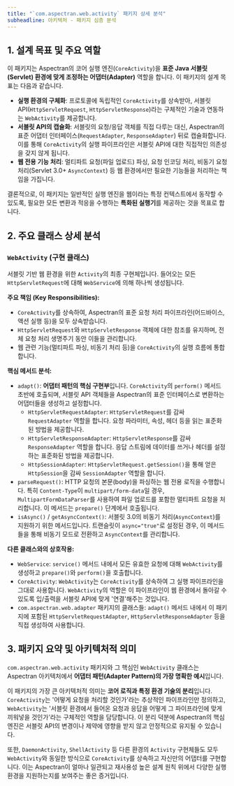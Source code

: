 ```yaml
---
title: "`com.aspectran.web.activity` 패키지 상세 분석"
subheadline: 아키텍처 - 패키지 심층 분석
---
```


## 1. 설계 목표 및 주요 역할

이 패키지는 Aspectran의 코어 실행 엔진(`CoreActivity`)을 **표준 Java 서블릿(Servlet) 환경에 맞게 조정하는 어댑터(Adapter)** 역할을 합니다. 이 패키지의 설계 목표는 다음과 같습니다.

-   **실행 환경의 구체화**: 프로토콜에 독립적인 `CoreActivity`를 상속받아, 서블릿 API(`HttpServletRequest`, `HttpServletResponse`)라는 구체적인 기술과 연동하는 `WebActivity`를 제공합니다.
-   **서블릿 API의 캡슐화**: 서블릿의 요청/응답 객체를 직접 다루는 대신, Aspectran의 표준 어댑터 인터페이스(`RequestAdapter`, `ResponseAdapter`) 뒤로 캡슐화합니다. 이를 통해 `CoreActivity`의 실행 파이프라인은 서블릿 API에 대한 직접적인 의존성을 갖지 않게 됩니다.
-   **웹 전용 기능 처리**: 멀티파트 요청(파일 업로드) 파싱, 요청 인코딩 처리, 비동기 요청 처리(Servlet 3.0+ `AsyncContext`) 등 웹 환경에서만 필요한 기능들을 처리하는 책임을 가집니다.

결론적으로, 이 패키지는 일반적인 실행 엔진을 웹이라는 특정 컨텍스트에서 동작할 수 있도록, 필요한 모든 변환과 적응을 수행하는 **특화된 실행기**를 제공하는 것을 목표로 합니다.

## 2. 주요 클래스 상세 분석

### `WebActivity` (구현 클래스)

서블릿 기반 웹 환경을 위한 `Activity`의 최종 구현체입니다. 들어오는 모든 `HttpServletRequest`에 대해 `WebService`에 의해 하나씩 생성됩니다.

**주요 책임 (Key Responsibilities):**
-   `CoreActivity`를 상속하여, Aspectran의 표준 요청 처리 파이프라인(어드바이스, 액션 실행 등)을 모두 상속받습니다.
-   `HttpServletRequest`와 `HttpServletResponse` 객체에 대한 참조를 유지하며, 전체 요청 처리 생명주기 동안 이들을 관리합니다.
-   웹 관련 기능(멀티파트 파싱, 비동기 처리 등)을 `CoreActivity`의 실행 흐름에 통합합니다.

**핵심 메서드 분석:**
-   `adapt()`: **어댑터 패턴의 핵심 구현부**입니다. `CoreActivity`의 `perform()` 메서드 초반에 호출되며, 서블릿 API 객체들을 Aspectran의 표준 인터페이스로 변환하는 어댑터들을 생성하고 설정합니다.
    -   `HttpServletRequestAdapter`: `HttpServletRequest`를 감싸 `RequestAdapter` 역할을 합니다. 요청 파라미터, 속성, 헤더 등을 읽는 표준화된 방법을 제공합니다.
    -   `HttpServletResponseAdapter`: `HttpServletResponse`를 감싸 `ResponseAdapter` 역할을 합니다. 응답 스트림에 데이터를 쓰거나 헤더를 설정하는 표준화된 방법을 제공합니다.
    -   `HttpSessionAdapter`: `HttpServletRequest.getSession()`을 통해 얻은 `HttpSession`을 감싸 `SessionAdapter` 역할을 합니다.
-   `parseRequest()`: HTTP 요청의 본문(body)을 파싱하는 웹 전용 로직을 수행합니다. 특히 `Content-Type`이 `multipart/form-data`일 경우, `MultipartFormDataParser`를 사용하여 파일 업로드를 포함한 멀티파트 요청을 처리합니다. 이 메서드는 `prepare()` 단계에서 호출됩니다.
-   `isAsync()` / `getAsyncContext()`: 서블릿 3.0의 비동기 처리(`AsyncContext`)를 지원하기 위한 메서드입니다. 트랜슬릿이 `async="true"`로 설정된 경우, 이 메서드들을 통해 비동기 모드로 전환하고 `AsyncContext`를 관리합니다.

**다른 클래스와의 상호작용:**
-   `WebService`: `service()` 메서드 내에서 모든 유효한 요청에 대해 `WebActivity`를 생성하고 `prepare()`와 `perform()`을 호출합니다.
-   `CoreActivity`: `WebActivity`는 `CoreActivity`를 상속하여 그 실행 파이프라인을 그대로 사용합니다. `WebActivity`의 역할은 이 파이프라인이 웹 환경에서 돌아갈 수 있도록 입/출력을 서블릿 API에 맞게 '연결'해주는 것입니다.
-   `com.aspectran.web.adapter` 패키지의 클래스들: `adapt()` 메서드 내에서 이 패키지에 포함된 `HttpServletRequestAdapter`, `HttpServletResponseAdapter` 등을 직접 생성하여 사용합니다.

## 3. 패키지 요약 및 아키텍처적 의미

`com.aspectran.web.activity` 패키지와 그 핵심인 `WebActivity` 클래스는 Aspectran 아키텍처에서 **어댑터 패턴(Adapter Pattern)의 가장 명확한 예시**입니다.

이 패키지의 가장 큰 아키텍처적 의미는 **코어 로직과 특정 환경 기술의 분리**입니다. `CoreActivity`는 '어떻게 요청을 처리할 것인가'라는 추상적인 파이프라인만 정의하고, `WebActivity`는 '서블릿 환경에서 들어온 요청과 응답을 어떻게 그 파이프라인에 맞게 끼워넣을 것인가'라는 구체적인 역할을 담당합니다. 이 분리 덕분에 Aspectran의 핵심 엔진은 서블릿 API의 변경이나 제약에 영향을 받지 않고 안정적으로 유지될 수 있습니다.

또한, `DaemonActivity`, `ShellActivity` 등 다른 환경의 `Activity` 구현체들도 모두 `WebActivity`와 동일한 방식으로 `CoreActivity`를 상속하고 자신만의 어댑터를 구현합니다. 이는 Aspectran이 얼마나 일관되고 재사용성 높은 설계 원칙 위에서 다양한 실행 환경을 지원하는지를 보여주는 좋은 증거입니다.
